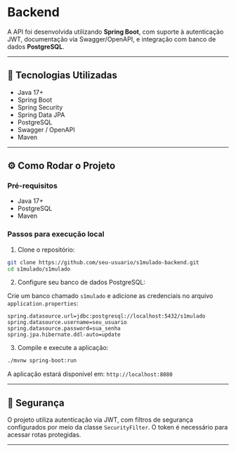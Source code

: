 # Backend 
A API foi desenvolvida utilizando **Spring Boot**, com suporte à autenticação JWT, documentação via Swagger/OpenAPI, e integração com banco de dados **PostgreSQL**.

---

## 🚀 Tecnologias Utilizadas

- Java 17+
- Spring Boot
- Spring Security
- Spring Data JPA
- PostgreSQL
- Swagger / OpenAPI
- Maven

---

## ⚙️ Como Rodar o Projeto

### Pré-requisitos

- Java 17+
- PostgreSQL
- Maven

### Passos para execução local

1. Clone o repositório:

```bash
git clone https://github.com/seu-usuario/s1mulado-backend.git
cd s1mulado/s1mulado
```

2. Configure seu banco de dados PostgreSQL:

Crie um banco chamado `s1mulado` e adicione as credenciais no arquivo `application.properties`:

```properties
spring.datasource.url=jdbc:postgresql://localhost:5432/s1mulado
spring.datasource.username=seu_usuario
spring.datasource.password=sua_senha
spring.jpa.hibernate.ddl-auto=update
```

3. Compile e execute a aplicação:

```bash
./mvnw spring-boot:run
```

A aplicação estará disponível em: `http://localhost:8080`

---

## 🔐 Segurança

O projeto utiliza autenticação via JWT, com filtros de segurança configurados por meio da classe `SecurityFilter`. O token é necessário para acessar rotas protegidas.

---